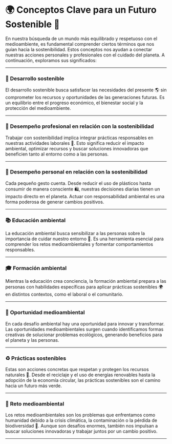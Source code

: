 # 🌍 Conceptos Clave para un Futuro Sostenible 🌱  

En nuestra búsqueda de un mundo más equilibrado y respetuoso con el medioambiente, es fundamental comprender ciertos términos que nos guían hacia la sostenibilidad. Estos conceptos nos ayudan a conectar nuestras acciones personales y profesionales con el cuidado del planeta. A continuación, exploramos sus significados:  

---

### 🌿 **Desarrollo sostenible**  
El desarrollo sostenible busca satisfacer las necesidades del presente 🌎 sin comprometer los recursos y oportunidades de las generaciones futuras. Es un equilibrio entre el progreso económico, el bienestar social y la protección del medioambiente.  

---

### 💼 **Desempeño profesional en relación con la sostenibilidad**  
Trabajar con sostenibilidad implica integrar prácticas responsables en nuestras actividades laborales 🌟. Esto significa reducir el impacto ambiental, optimizar recursos y buscar soluciones innovadoras que beneficien tanto al entorno como a las personas.  

---

### 👤 **Desempeño personal en relación con la sostenibilidad**  
Cada pequeño gesto cuenta. Desde reducir el uso de plásticos hasta consumir de manera consciente 🛍️, nuestras decisiones diarias tienen un impacto directo en el planeta. Actuar con responsabilidad ambiental es una forma poderosa de generar cambios positivos.  

---

### 📚 **Educación ambiental**  
La educación ambiental busca sensibilizar a las personas sobre la importancia de cuidar nuestro entorno 🌱. Es una herramienta esencial para comprender los retos medioambientales y fomentar comportamientos responsables.  

---

### 🎓 **Formación ambiental**  
Mientras la educación crea conciencia, la formación ambiental prepara a las personas con habilidades específicas para aplicar prácticas sostenibles 🌍 en distintos contextos, como el laboral o el comunitario.  

---

### 🌟 **Oportunidad medioambiental**  
En cada desafío ambiental hay una oportunidad para innovar y transformar. Las oportunidades medioambientales surgen cuando identificamos formas creativas de solucionar problemas ecológicos, generando beneficios para el planeta y las personas.  

---

### ♻️ **Prácticas sostenibles**  
Estas son acciones concretas que respetan y protegen los recursos naturales 🌳. Desde el reciclaje y el uso de energías renovables hasta la adopción de la economía circular, las prácticas sostenibles son el camino hacia un futuro más verde.  

---

### 🌋 **Reto medioambiental**  
Los retos medioambientales son los problemas que enfrentamos como humanidad debido a la crisis climática, la contaminación o la pérdida de biodiversidad 🐾. Aunque son desafíos enormes, también nos impulsan a buscar soluciones innovadoras y trabajar juntos por un cambio positivo.  

---



